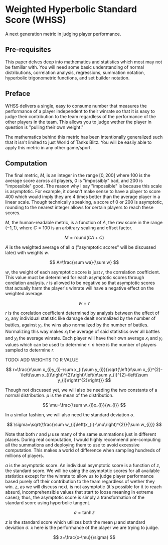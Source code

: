 # Weighted Hyperbolic Standard Score (WHSS)

A next generation metric in judging player performance.

## Pre-requisites

This paper delves deep into mathematics and statistics which most may not be familiar with. You will need some basic understanding of normal distributions, correlation analysis, regressions, summation notation, hyperbolic trigonometric functions, and set builder notation.

## Preface

WHSS delivers a single, easy to consume number that measures the performance of a player independent to their winrate so that it is easy to judge their contribution to the team regardless of the performance of the other players in the team. This allows you to judge wether the player in question is "pulling their own weight."

The mathematics behind this metric has been intentionally generalized such that it isn't limited to just World of Tanks Blitz. You will be easily able to apply this metric in any other game/sport.

## Computation

The final metric, $M$, is an integer in the range $\left[0,200\right]$ where $100$ is the average score across all players, $0$ is "impossibly" bad, and $200$ is "impossible" good. The reason why I say "impossible" is because this scale is asymptotic. For example, it doesn't make sense to have a player to score $400$ which would imply they are $4$ times better than the average player in a linear scale. Though technically speaking, a score of $0$ or $200$ is asymptotic, rounding to the nearest integer allows for certain players to reach these scores.

$M$, the human-readable metric, is a function of $A$, the raw score in the range $\left(-1,1\right)$, where $C=100$ is an arbitrary scaling and offset factor.

$$
M=\text{round}\left(CA+C\right)
$$

$A$ is the weighted average of all $a$ ("asymptotic scores" will be discussed later) with weights $w$.

$$
A=\frac{\sum wa}{\sum w}
$$

$w$, the weight of each asymptotic score is just $r$, the correlation coefficient. This value must be determined for each asymptotic scores through corelation analysis. $r$ is allowed to be negative so that asymptotic scores that actually harm the player's winrate will have a negative effect on the weighted average.

$$
w=r
$$

$r$ is the corelation coefficient determined by analysis between the effect of $x_{i}$, any individual statistic like damage dealt normalized by the number of battles, against $y_{i}$, the wins also normalized by the number of battles. Normalizing this way makes $x_{i}$ the average of said statistics over all battles and $y_{i}$ the average winrate. Each player will have their own average $x_{i}$ and $y_{i}$ values which can be used to determine $r$. $n$ here is the number of players sampled to determine $r$.

TODO: ADD WEIGHTS TO R VALUE

$$
r=\frac{n\sum x_{i}y_{i}-\sum x_{i}\sum y_{i}}{\sqrt{\left(n\sum x_{i}^{2}-\left(\sum x_{i}\right)^{2}\right)\left(n\sum y_{i}^{2}-\left(\sum y_{i}\right)^{2}\right)}}
$$

Though not discussed yet, we will also be needing the two constants of a normal distribution. $\mu$ is the mean of the distribution.

$$
\mu=\frac{\sum w_{i}x_{i}}{w_{i}}
$$

In a similar fashion, we will also need the standard deviation $\sigma$.

$$
\sigma=\sqrt{\frac{\sum w_{i}\left(x_{i}-\mu\right)^{2}}{\sum w_{i}}}
$$

Note that both $r$ and $\mu$ use many of the same summations just in different places. During real computation, I would highly recommend pre-computing all the summations and deploying them to use to avoid excessive computation. This makes a world of difference when sampling hundreds of millions of players.

$a$ is the asymptotic score. An individual asymptotic score is a function of $z$, the standard score. We will be using the asymptotic scores for all available statistics except for the winrate to allow us to judge player performance based purely off their contribution to the team regardless of wether they win. $z$, as we will discuss next, is not asymptotic (it's possible for it to reach absurd, incomprehensible values that start to loose meaning in extreme cases); thus, the asymptotic score is simply a transformation of the standard score using hyperbolic tangent.

$$
a=\tanh z
$$

$z$ is the standard score which utilizes both the mean $\mu$ and standard deviation $\sigma$. $x$ here is the performance of the player we are trying to judge.

$$
z=\frac{x-\mu}{\sigma}
$$
